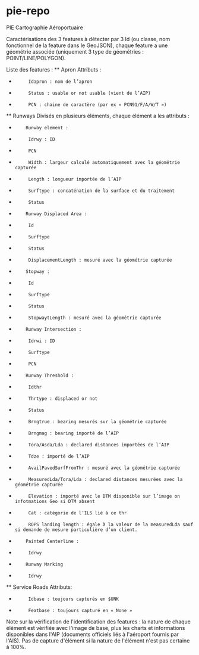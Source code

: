 # pie-repo
PIE Cartographie Aéroportuaire


Caractérisations des 3 features à détecter par 3 Id (ou classe, nom fonctionnel de la feature dans le GeoJSON), chaque feature a une géométrie associée (uniquement 3 type de géométries : POINT/LINE/POLYGON).

Liste des features :
** Apron
Attributs : 
-          Idapron : nom de l’apron
-          Status : usable or not usable (vient de l’AIP)
-          PCN : chaine de caractère (par ex « PCN91/F/A/W/T »)

** Runways
Divisés en plusieurs éléments, chaque élément a les attributs :

*         Runway element :
-          Idrwy : ID
-          PCN
-          Width : largeur calculé automatiquement avec la géométrie capturée
-          Length : longueur importée de l’AIP
-          Surftype : concaténation de la surface et du traitement
-          Status


*         Runway Displaced Area :
-          Id
-          Surftype
-          Status
-          DisplacementLength : mesuré avec la géométrie capturée


*         Stopway :
-          Id
-          Surftype
-          Status
-          StopwaytLength : mesuré avec la géométrie capturée

*         Runway Intersection :
-          Idrwi : ID
-          Surftype
-          PCN

*         Runway Threshold :
-          Idthr
-          Thrtype : displaced or not
-          Status
-          Brngtrue : bearing mesurés sur la géométrie capturée
-          Brngmag : bearing importé de l’AIP
-          Tora/Asda/Lda : declared distances importées de l’AIP
-          Tdze : importé de l’AIP
-          AvailPavedSurfFromThr : mesuré avec la géométrie capturée
-          MeasuredLda/Tora/Lda : declared distances mesurées avec la géométrie capturée
-          Elevation : importé avec le DTM disponible sur l’image on infotmations Geo si DTM absent
-          Cat : catégorie de l’ILS lié à ce thr
-          ROPS landing length : égale à la valeur de la measuredLda sauf si demande de mesure particulière d’un client.

*         Painted Centerline :
-          Idrwy

*         Runway Marking
-          Idrwy


** Service Roads
Attributs:
-          Idbase : toujours capturés en $UNK
-          Featbase : toujours capturé en « None »


Note sur la vérification de l'identification des features : la nature de chaque élément est vérifiée avec l'image de base, plus les charts et informations disponibles dans l'AIP (documents officiels liés à l'aéroport fournis par l'AIS). Pas de capture d'élément si la nature de l'élément n'est pas certaine à 100%.
